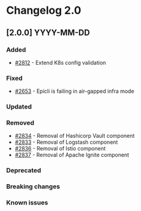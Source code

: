 # Changelog 2.0

## [2.0.0] YYYY-MM-DD

### Added

- [#2812](https://github.com/epiphany-platform/epiphany/issues/2812) - Extend K8s config validation

### Fixed

- [#2653](https://github.com/epiphany-platform/epiphany/issues/2653) - Epicli is failing in air-gapped infra mode

### Updated

### Removed

- [#2834](https://github.com/epiphany-platform/epiphany/issues/2834) - Removal of Hashicorp Vault component
- [#2833](https://github.com/epiphany-platform/epiphany/issues/2833) - Removal of Logstash component
- [#2836](https://github.com/epiphany-platform/epiphany/issues/2836) - Removal of Istio component
- [#2837](https://github.com/epiphany-platform/epiphany/issues/2837) - Removal of Apache Ignite component

### Deprecated

### Breaking changes

### Known issues
